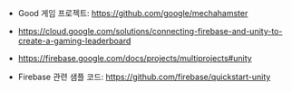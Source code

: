 * Good 게임 프로젝트: https://github.com/google/mechahamster
* https://cloud.google.com/solutions/connecting-firebase-and-unity-to-create-a-gaming-leaderboard


* https://firebase.google.com/docs/projects/multiprojects#unity

* Firebase 관련 샘플 코드:  https://github.com/firebase/quickstart-unity


